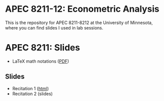 # APEC 8211-12: Econometric Analysis
This is the repository for APEC 8211-8212 at the University of Minnesota, where you can find slides I used in lab sessions.

# APEC 8211: Slides
+ LaTeX math notations ([PDF](https://shunkei3.github.io/apec8211-8212/Demonstration/Demonstration.pdf))

## Slides
+ Recitation 1 ([html](https://shunkei3.github.io/apec8211-8212/Recitation/rec1/recitation1_slides.html))
+ Recitation 2 (slides)